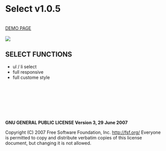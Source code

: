 # Select v1.0.5

<br />
<a href="https://zsoltkiraly.com/developments/select/" target="_blank">DEMO PAGE</a><br /><br />

<img src="http://zsoltkiraly.com/developments/_images/select-001.jpg">

## SELECT FUNCTIONS

- ul / li select
- full responsive
- full custome style

#
<br />

#
<br />

<b>GNU GENERAL PUBLIC LICENSE Version 3, 29 June 2007</b>

Copyright (C) 2007 Free Software Foundation, Inc. <http://fsf.org/>
Everyone is permitted to copy and distribute verbatim copies of this license document, but changing it is not allowed.
